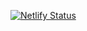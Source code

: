 [![Netlify Status](https://api.netlify.com/api/v1/badges/188d3a65-9bcf-4414-b669-177d5523f17e/deploy-status)](https://app.netlify.com/sites/amanidev/deploys)
